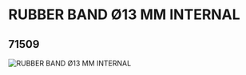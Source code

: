 # RUBBER BAND Ø13 MM INTERNAL
## 71509
![RUBBER BAND Ø13 MM INTERNAL](https://lc-www-live-s.legocdn.com/media/bricks/5/2/4107153.jpg)